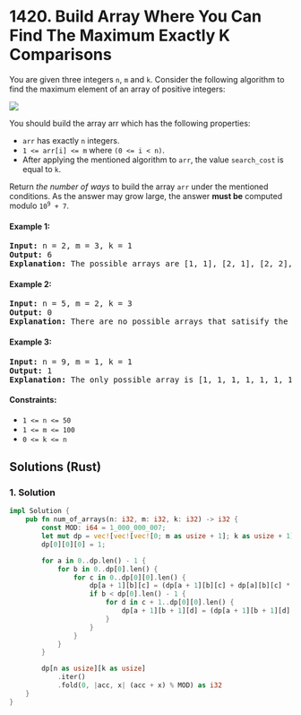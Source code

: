 # 1420. Build Array Where You Can Find The Maximum Exactly K Comparisons
You are given three integers `n`, `m` and `k`. Consider the following algorithm to find the maximum element of an array of positive integers:

![](https://assets.leetcode.com/uploads/2020/04/02/e.png)

You should build the array arr which has the following properties:

* `arr` has exactly `n` integers.
* `1 <= arr[i] <= m` where `(0 <= i < n)`.
* After applying the mentioned algorithm to `arr`, the value `search_cost` is equal to `k`.

Return *the number of ways* to build the array `arr` under the mentioned conditions. As the answer may grow large, the answer **must be** computed modulo <code>10<sup>9</sup> + 7</code>.

#### Example 1:
<pre>
<strong>Input:</strong> n = 2, m = 3, k = 1
<strong>Output:</strong> 6
<strong>Explanation:</strong> The possible arrays are [1, 1], [2, 1], [2, 2], [3, 1], [3, 2] [3, 3]
</pre>

#### Example 2:
<pre>
<strong>Input:</strong> n = 5, m = 2, k = 3
<strong>Output:</strong> 0
<strong>Explanation:</strong> There are no possible arrays that satisify the mentioned conditions.
</pre>

#### Example 3:
<pre>
<strong>Input:</strong> n = 9, m = 1, k = 1
<strong>Output:</strong> 1
<strong>Explanation:</strong> The only possible array is [1, 1, 1, 1, 1, 1, 1, 1, 1]
</pre>

#### Constraints:
* `1 <= n <= 50`
* `1 <= m <= 100`
* `0 <= k <= n`

## Solutions (Rust)

### 1. Solution
```Rust
impl Solution {
    pub fn num_of_arrays(n: i32, m: i32, k: i32) -> i32 {
        const MOD: i64 = 1_000_000_007;
        let mut dp = vec![vec![vec![0; m as usize + 1]; k as usize + 1]; n as usize + 1];
        dp[0][0][0] = 1;

        for a in 0..dp.len() - 1 {
            for b in 0..dp[0].len() {
                for c in 0..dp[0][0].len() {
                    dp[a + 1][b][c] = (dp[a + 1][b][c] + dp[a][b][c] * c as i64) % MOD;
                    if b < dp[0].len() - 1 {
                        for d in c + 1..dp[0][0].len() {
                            dp[a + 1][b + 1][d] = (dp[a + 1][b + 1][d] + dp[a][b][c]) % MOD;
                        }
                    }
                }
            }
        }

        dp[n as usize][k as usize]
            .iter()
            .fold(0, |acc, x| (acc + x) % MOD) as i32
    }
}
```
